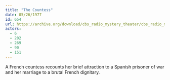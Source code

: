 ```yaml
---
title: "The Countess"
date: 05/26/1977
id: 654
url: https://archive.org/download/cbs_radio_mystery_theater/cbs_radio_mystery_theater-0651-0700.zip/cbs_radio_mystery_theater-0651-0700%2Fcbsrmt_0654_the_countess.mp3
actors:
  - 6
  - 202
  - 269
  - 90
  - 151
---
```

A French countess recounts her brief attraction to a Spanish prisoner of war and her marriage to a brutal French dignitary.